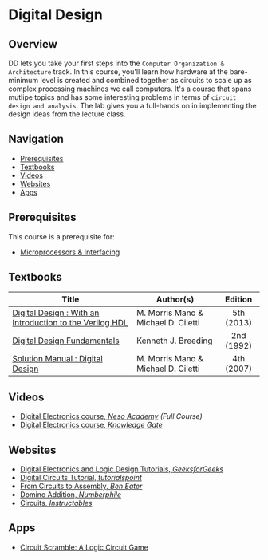 # Digital Design

## Overview

DD lets you take your first steps into the `Computer Organization & Architecture` track. In this course, you'll learn how hardware at the bare-minimum level is created and combined together as circuits to scale up as complex processing machines we call computers. It's a course that spans mutlipe topics and has some interesting problems in terms of `circuit design and analysis`. The lab gives you  a full-hands on in implementing the design ideas from the lecture class.

## Navigation

*   [Prerequisites](#prerequisites)
*   [Textbooks](#textbooks)
*   [Videos](#videos)
*   [Websites](#websites)
*   [Apps](#apps)

## Prerequisites

This course is a prerequisite for:

*	[Microprocessors & Interfacing](../CSF241)

## Textbooks

| Title | Author(s) | Edition |
| -------------|-------------|:-----:|
| [Digital Design : With an Introduction to the Verilog HDL](https://drive.google.com/file/d/1DU2IqPak8OQXcGVe_Rok_zAkXQaQtnLh/view?usp=sharing) | M. Morris Mano & Michael D. Ciletti | 5th (2013) |
| [Digital Design Fundamentals](https://drive.google.com/file/d/1vE8UbJrPBTZSYmpHfcmOAT183PF965Ex/view?usp=sharing) | Kenneth J. Breeding | 2nd (1992) |
| [Solution Manual : Digital Design](https://drive.google.com/file/d/1tIFa6HXd8mNUydK5cjO8BJk_WdnQMfMq/view?usp=sharing)| M. Morris Mano & Michael D. Ciletti | 4th (2007) |

## Videos

*	[Digital Electronics course, *Neso Academy*](https://www.youtube.com/watch?v=M0mx8S05v60&list=PLBlnK6fEyqRjMH3mWf6kwqiTbT798eAOm) *(Full Course)*
*	[Digital Electronics course, *Knowledge Gate*](https://www.youtube.com/playlist?list=PLmXKhU9FNesSfX1PVt4VGm-wbIKfemUWK)

## Websites

*	[Digital Electronics and Logic Design Tutorials, *GeeksforGeeks*](https://www.geeksforgeeks.org/digital-electronics-logic-design-tutorials/)
*	[Digital Circuits Tutorial, *tutorialspoint*](https://www.tutorialspoint.com/digital_circuits/)
*	[From Circuits to Assembly, *Ben Eater*](https://www.youtube.com/channel/UCS0N5baNlQWJCUrhCEo8WlA)
*	[Domino Addition, *Numberphile*](https://www.youtube.com/watch?v=lNuPy-r1GuQ)
*	[Circuits, *Instructables*](https://www.instructables.com/circuits/)

## Apps

*	[Circuit Scramble: A Logic Circuit Game](https://play.google.com/store/apps/details?id=com.Suborbital.CircuitScramble)
